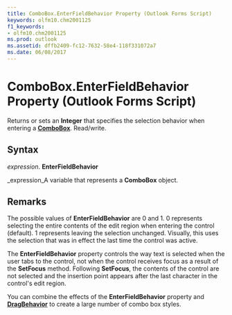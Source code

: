 ```yaml
---
title: ComboBox.EnterFieldBehavior Property (Outlook Forms Script)
keywords: olfm10.chm2001125
f1_keywords:
- olfm10.chm2001125
ms.prod: outlook
ms.assetid: dffb2409-fc12-7632-58e4-118f331072a7
ms.date: 06/08/2017
---
```



# ComboBox.EnterFieldBehavior Property (Outlook Forms Script)

Returns or sets an  **Integer** that specifies the selection behavior when entering a **[ComboBox](Outlook.combobox.md)**. Read/write.


## Syntax

 _expression_. **EnterFieldBehavior**

 _expression_A variable that represents a  **ComboBox** object.


## Remarks

The possible values of  **EnterFieldBehavior** are 0 and 1. 0 represents selecting the entire contents of the edit region when entering the control (default). 1 represents leaving the selection unchanged. Visually, this uses the selection that was in effect the last time the control was active.

The  **EnterFieldBehavior** property controls the way text is selected when the user tabs to the control, not when the control receives focus as a result of the **SetFocus** method. Following **SetFocus**, the contents of the control are not selected and the insertion point appears after the last character in the control's edit region.

You can combine the effects of the  **EnterFieldBehavior** property and **[DragBehavior](Outlook.OlkComboBox.DragBehavior.md)** to create a large number of combo box styles.


